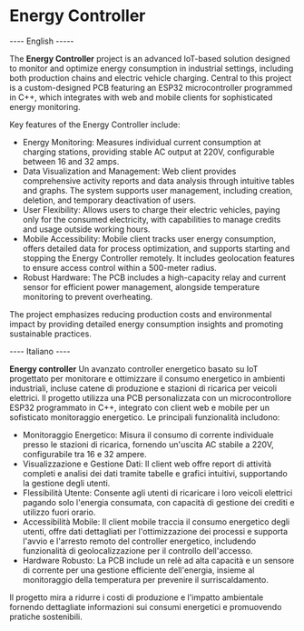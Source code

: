 # Energy Controller

---- English -----

The **Energy Controller** project is an advanced IoT-based solution designed to monitor and optimize energy consumption in industrial settings, including both production chains and electric vehicle charging. Central to this project is a custom-designed PCB featuring an ESP32 microcontroller programmed in C++, which integrates with web and mobile clients for sophisticated energy monitoring.

Key features of the Energy Controller include:

* Energy Monitoring: Measures individual current consumption at charging stations, providing stable AC output at 220V, configurable between 16 and 32 amps.
* Data Visualization and Management: Web client provides comprehensive activity reports and data analysis through intuitive tables and graphs. The system supports user management, including creation, deletion, and temporary deactivation of users.
* User Flexibility: Allows users to charge their electric vehicles, paying only for the consumed electricity, with capabilities to manage credits and usage outside working hours.
* Mobile Accessibility: Mobile client tracks user energy consumption, offers detailed data for process optimization, and supports starting and stopping the Energy Controller remotely. It includes geolocation features to ensure access control within a 500-meter radius.
* Robust Hardware: The PCB includes a high-capacity relay and current sensor for efficient power management, alongside temperature monitoring to prevent overheating.


The project emphasizes reducing production costs and environmental impact by providing detailed energy consumption insights and promoting sustainable practices.


---- Italiano ----

**Energy controller** Un avanzato controller energetico basato su IoT progettato per monitorare e ottimizzare il consumo energetico in ambienti industriali, incluse catene di produzione e stazioni di ricarica per veicoli elettrici. Il progetto utilizza una PCB personalizzata con un microcontrollore ESP32 programmato in C++, integrato con client web e mobile per un sofisticato monitoraggio energetico. Le principali funzionalità includono:

* Monitoraggio Energetico: Misura il consumo di corrente individuale presso le stazioni di ricarica, fornendo un'uscita AC stabile a 220V, configurabile tra 16 e 32 ampere.
* Visualizzazione e Gestione Dati: Il client web offre report di attività completi e analisi dei dati tramite tabelle e grafici intuitivi, supportando la gestione degli utenti.
* Flessibilità Utente: Consente agli utenti di ricaricare i loro veicoli elettrici pagando solo l'energia consumata, con capacità di gestione dei crediti e utilizzo fuori orario.
* Accessibilità Mobile: Il client mobile traccia il consumo energetico degli utenti, offre dati dettagliati per l'ottimizzazione dei processi e supporta l'avvio e l'arresto remoto del controller energetico, includendo funzionalità di geolocalizzazione per il controllo dell'accesso.
* Hardware Robusto: La PCB include un relè ad alta capacità e un sensore di corrente per una gestione efficiente dell'energia, insieme al monitoraggio della temperatura per prevenire il surriscaldamento.

Il progetto mira a ridurre i costi di produzione e l'impatto ambientale fornendo dettagliate informazioni sui consumi energetici e promuovendo pratiche sostenibili.
